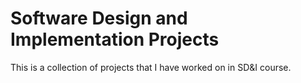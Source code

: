 # Software Design and Implementation Projects

This is a collection of projects that I have worked on in SD&I course.
